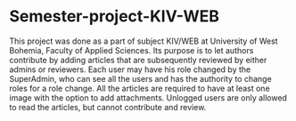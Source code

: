 # Semester-project-KIV-WEB
This project was done as a part of subject KIV/WEB at University of West Bohemia, Faculty of Applied Sciences. Its purpose is to let authors contribute by adding articles that are subsequently reviewed by either admins or reviewers. Each user may have his role changed by the SuperAdmin, who can see all the users and has the authority to change roles for a role change.
All the articles are required to have at least one image with the option to add attachments. Unlogged users are only allowed to read the articles, but cannot contribute and review.
